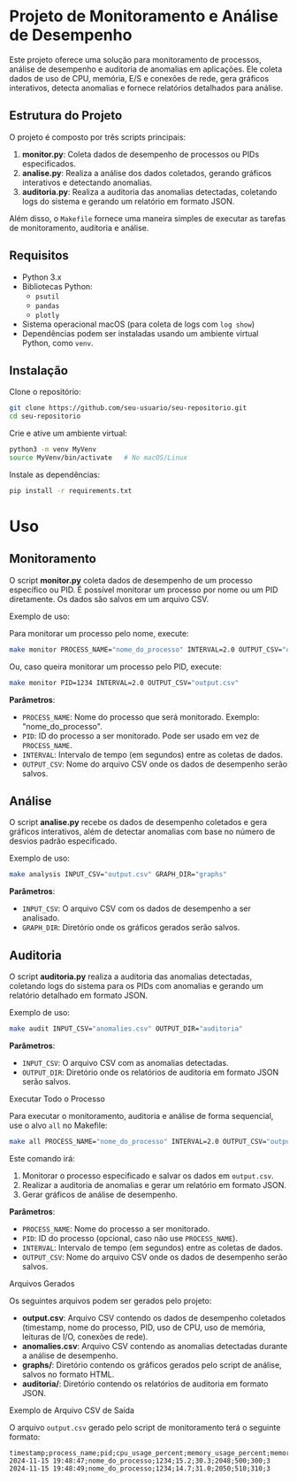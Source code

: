 # Projeto de Monitoramento e Análise de Desempenho

Este projeto oferece uma solução para monitoramento de processos, análise de desempenho e auditoria de anomalias em aplicações.
Ele coleta dados de uso de CPU, memória, E/S e conexões de rede, gera gráficos interativos, detecta anomalias e fornece relatórios detalhados para análise.

## Estrutura do Projeto

O projeto é composto por três scripts principais:
 
1. **monitor.py**: Coleta dados de desempenho de processos ou PIDs especificados.
2. **analise.py**: Realiza a análise dos dados coletados, gerando gráficos interativos e detectando anomalias.
3. **auditoria.py**: Realiza a auditoria das anomalias detectadas, coletando logs do sistema e gerando um relatório em formato JSON.

Além disso, o `Makefile` fornece uma maneira simples de executar as tarefas de monitoramento, auditoria e análise.

## Requisitos

- Python 3.x
- Bibliotecas Python:
   - `psutil`
   - `pandas`
   - `plotly`
- Sistema operacional macOS (para coleta de logs com `log show`)
- Dependências podem ser instaladas usando um ambiente virtual Python, como `venv`.

## Instalação

Clone o repositório:

```bash
git clone https://github.com/seu-usuario/seu-repositorio.git
cd seu-repositorio
```

Crie e ative um ambiente virtual:

```bash
python3 -m venv MyVenv
source MyVenv/bin/activate   # No macOS/Linux
```

Instale as dependências:

```bash
pip install -r requirements.txt
```

# Uso

## Monitoramento

O script **monitor.py** coleta dados de desempenho de um processo específico ou PID. É possível monitorar um processo por nome ou um PID diretamente.
Os dados são salvos em um arquivo CSV.

Exemplo de uso:

Para monitorar um processo pelo nome, execute:

```bash
make monitor PROCESS_NAME="nome_do_processo" INTERVAL=2.0 OUTPUT_CSV="output.csv"
```

Ou, caso queira monitorar um processo pelo PID, execute:

```bash
make monitor PID=1234 INTERVAL=2.0 OUTPUT_CSV="output.csv"
```

**Parâmetros**:

- `PROCESS_NAME`: Nome do processo que será monitorado. Exemplo: "nome_do_processo".
- `PID`: ID do processo a ser monitorado. Pode ser usado em vez de `PROCESS_NAME`.
- `INTERVAL`: Intervalo de tempo (em segundos) entre as coletas de dados.
- `OUTPUT_CSV`: Nome do arquivo CSV onde os dados de desempenho serão salvos.

## Análise

O script **analise.py** recebe os dados de desempenho coletados e gera gráficos interativos, além de detectar anomalias com base no número de desvios padrão especificado.

Exemplo de uso:

```bash
make analysis INPUT_CSV="output.csv" GRAPH_DIR="graphs"
```

**Parâmetros**:

- `INPUT_CSV`: O arquivo CSV com os dados de desempenho a ser analisado.
- `GRAPH_DIR`: Diretório onde os gráficos gerados serão salvos.

## Auditoria

O script **auditoria.py** realiza a auditoria das anomalias detectadas, coletando logs do sistema para os PIDs com anomalias e gerando um relatório detalhado em formato JSON.

Exemplo de uso:

```bash
make audit INPUT_CSV="anomalies.csv" OUTPUT_DIR="auditoria"
```

**Parâmetros**:

- `INPUT_CSV`: O arquivo CSV com as anomalias detectadas.
- `OUTPUT_DIR`: Diretório onde os relatórios de auditoria em formato JSON serão salvos.

Executar Todo o Processo

Para executar o monitoramento, auditoria e análise de forma sequencial, use o alvo `all` no Makefile:

```bash
make all PROCESS_NAME="nome_do_processo" INTERVAL=2.0 OUTPUT_CSV="output.csv"
```

Este comando irá:

1. Monitorar o processo especificado e salvar os dados em `output.csv`.
2. Realizar a auditoria de anomalias e gerar um relatório em formato JSON.
3. Gerar gráficos de análise de desempenho.

**Parâmetros**:

- `PROCESS_NAME`: Nome do processo a ser monitorado.
- `PID`: ID do processo (opcional, caso não use `PROCESS_NAME`).
- `INTERVAL`: Intervalo de tempo (em segundos) entre as coletas de dados.
- `OUTPUT_CSV`: Nome do arquivo CSV onde os dados de desempenho serão salvos.

Arquivos Gerados

Os seguintes arquivos podem ser gerados pelo projeto:

- **output.csv**: Arquivo CSV contendo os dados de desempenho coletados (timestamp, nome do processo, PID, uso de CPU, uso de memória, leituras de I/O, conexões de rede).
- **anomalies.csv**: Arquivo CSV contendo as anomalias detectadas durante a análise de desempenho.
- **graphs/**: Diretório contendo os gráficos gerados pelo script de análise, salvos no formato HTML.
- **auditoria/**: Diretório contendo os relatórios de auditoria em formato JSON.

Exemplo de Arquivo CSV de Saída

O arquivo `output.csv` gerado pelo script de monitoramento terá o seguinte formato:

```csv
timestamp;process_name;pid;cpu_usage_percent;memory_usage_percent;memory_usage_mb;io_reads;io_writes;network_connections
2024-11-15 19:48:47;nome_do_processo;1234;15.2;30.3;2048;500;300;3
2024-11-15 19:48:49;nome_do_processo;1234;14.7;31.0;2050;510;310;3
```
